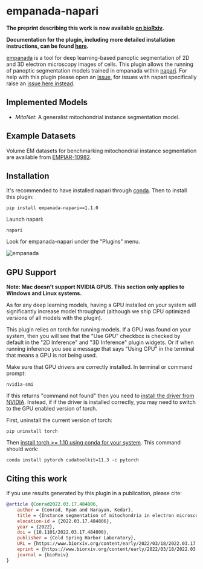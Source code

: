 # empanada-napari

**The preprint describing this work is now available [on bioRxiv](https://www.biorxiv.org/content/10.1101/2022.03.17.484806v1).**

**Documentation for the plugin, including more detailed installation instructions, can be found [here](https://empanada.readthedocs.io/en/latest/empanada-napari.html).**

[empanada](https://github.com/volume-em/empanada) is a tool for deep learning-based panoptic segmentation of 2D and 3D electron microscopy images of cells.
This plugin allows the running of panoptic segmentation models trained in empanada within [napari](https://napari.org).
For help with this plugin please open an [issue](https://github.com/volume-em/empanada-napari/issues), for issues with napari specifically
raise an [issue here instead](https://github.com/napari/napari/issues).

## Implemented Models

  - *MitoNet*: A generalist mitochondrial instance segmentation model.

## Example Datasets

Volume EM datasets for benchmarking mitochondrial instance segmentation are available from
[EMPIAR-10982](https://www.ebi.ac.uk/empiar/EMPIAR-10982/).

## Installation

It's recommended to have installed napari through [conda](https://docs.conda.io/en/latest/miniconda.html).
Then to install this plugin:

```shell
pip install empanada-napari==1.1.0
```

Launch napari:

```shell
napari
```

Look for empanada-napari under the "Plugins" menu.

![empanada](images/demo.gif)

## GPU Support

**Note: Mac doesn't support NVIDIA GPUS. This section only applies to Windows and Linux systems.**

As for any deep learning models, having a GPU installed on your system will significantly
increase model throughput (although we ship CPU optimized versions of all models with the plugin).

This plugin relies on torch for running models. If a GPU was found on your system, then you will see that the
"Use GPU" checkbox is checked by default in the "2D Inference" and "3D Inference" plugin widgets. Or if when running
inference you see a message that says "Using CPU" in the terminal that means a GPU is not being used.

Make sure that GPU drivers are correctly installed. In terminal or command prompt:

```shell
nvidia-smi
```

If this returns "command not found" then you need to [install the driver from NVIDIA](https://www.nvidia.com/download/index.aspx). Instead, if
if the driver is installed correctly, you may need to switch to the GPU enabled version of torch.

First, uninstall the current version of torch:

```shell
pip uninstall torch
```

Then [install torch >= 1.10 using conda for your system](https://pytorch.org/get-started/locally/).
This command should work:

```shell
conda install pytorch cudatoolkit=11.3 -c pytorch
```

## Citing this work

If you use results generated by this plugin in a publication, please cite:

```bibtex
@article {Conrad2022.03.17.484806,
	author = {Conrad, Ryan and Narayan, Kedar},
	title = {Instance segmentation of mitochondria in electron microscopy images with a generalist deep learning model},
	elocation-id = {2022.03.17.484806},
	year = {2022},
	doi = {10.1101/2022.03.17.484806},
	publisher = {Cold Spring Harbor Laboratory},
	URL = {https://www.biorxiv.org/content/early/2022/03/18/2022.03.17.484806},
	eprint = {https://www.biorxiv.org/content/early/2022/03/18/2022.03.17.484806.full.pdf},
	journal = {bioRxiv}
}
```
